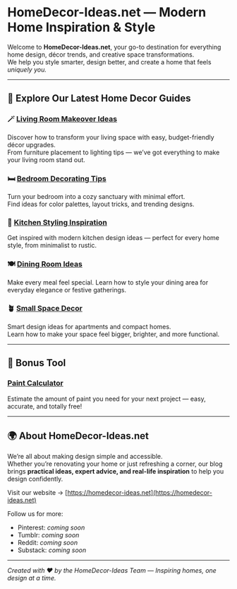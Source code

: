 # HomeDecor-Ideas.net — Modern Home Inspiration & Style

Welcome to **HomeDecor-Ideas.net**, your go-to destination for everything home design, décor trends, and creative space transformations.  
We help you style smarter, design better, and create a home that feels *uniquely you.*

---

## 🌈 Explore Our Latest Home Decor Guides

### 🪄 [Living Room Makeover Ideas](https://homedecor-ideas.net/blogs/living-room-makeover-ideas)
Discover how to transform your living space with easy, budget-friendly décor upgrades.  
From furniture placement to lighting tips — we’ve got everything to make your living room stand out.

### 🛏️ [Bedroom Decorating Tips](https://homedecor-ideas.net/blogs/bedroom-decorating-tips)
Turn your bedroom into a cozy sanctuary with minimal effort.  
Find ideas for color palettes, layout tricks, and trending designs.

### 🍳 [Kitchen Styling Inspiration](https://homedecor-ideas.net/blogs/kitchen-styling-inspiration)
Get inspired with modern kitchen design ideas — perfect for every home style, from minimalist to rustic.

### 🍽️ [Dining Room Ideas](https://homedecor-ideas.net/blogs/dining-room-ideas)
Make every meal feel special. Learn how to style your dining area for everyday elegance or festive gatherings.

### 🪴 [Small Space Decor](https://homedecor-ideas.net/blogs/small-space-decor)
Smart design ideas for apartments and compact homes.  
Learn how to make your space feel bigger, brighter, and more functional.

---

## 🎨 Bonus Tool

### [Paint Calculator](https://homedecor-ideas.net/paint-calculator)
Estimate the amount of paint you need for your next project — easy, accurate, and totally free!

---

## 🌍 About HomeDecor-Ideas.net

We’re all about making design simple and accessible.  
Whether you’re renovating your home or just refreshing a corner, our blog brings **practical ideas, expert advice, and real-life inspiration** to help you design confidently.

Visit our website → [https://homedecor-ideas.net](https://homedecor-ideas.net)

Follow us for more:
- Pinterest: *coming soon*  
- Tumblr: *coming soon*  
- Reddit: *coming soon*  
- Substack: *coming soon*

---

*Created with ❤️ by the HomeDecor-Ideas Team — Inspiring homes, one design at a time.*
